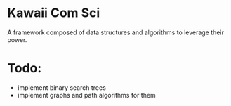 # Kawaii Com Sci

A framework composed of data structures and algorithms to leverage their power.

# Todo:

* implement binary search trees
* implement graphs and path algorithms for them